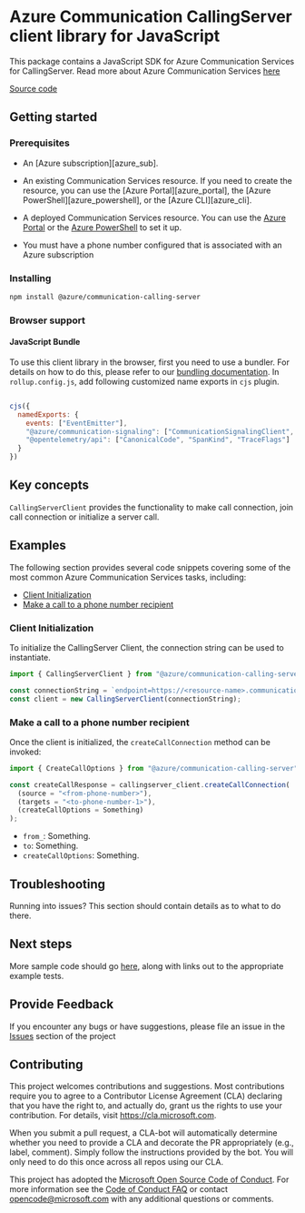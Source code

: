 # Azure Communication CallingServer client library for JavaScript

This package contains a JavaScript SDK for Azure Communication Services for CallingServer.
Read more about Azure Communication Services [here](https://docs.microsoft.com/azure/communication-services/overview)

[Source code](https://github.com/Azure/azure-sdk-for-js/tree/main/sdk/communication/communication-calling-server)

## Getting started

### Prerequisites

- An [Azure subscription][azure_sub].
- An existing Communication Services resource. If you need to create the resource, you can use the [Azure Portal][azure_portal], the [Azure PowerShell][azure_powershell], or the [Azure CLI][azure_cli].

- A deployed Communication Services resource. You can use the [Azure Portal](https://docs.microsoft.com/azure/communication-services/quickstarts/create-communication-resource?tabs=windows&pivots=platform-azp) or the [Azure PowerShell](https://docs.microsoft.com/powershell/module/az.communication/new-azcommunicationservice) to set it up.
- You must have a phone number configured that is associated with an Azure subscription

### Installing

```bash
npm install @azure/communication-calling-server
```

### Browser support

#### JavaScript Bundle

To use this client library in the browser, first you need to use a bundler. For details on how to do this, please refer to our [bundling documentation](https://aka.ms/AzureSDKBundling).
In `rollup.config.js`, add following customized name exports in `cjs` plugin.

```JavaScript

cjs({
  namedExports: {
    events: ["EventEmitter"],
    "@azure/communication-signaling": ["CommunicationSignalingClient", "SignalingClient"],
    "@opentelemetry/api": ["CanonicalCode", "SpanKind", "TraceFlags"]
  }
})

```

## Key concepts

`CallingServerClient` provides the functionality to make call connection, join call connection or initialize a server call.

## Examples

The following section provides several code snippets covering some of the most common Azure Communication Services tasks, including:

- [Client Initialization](#client-initialization)
- [Make a call to a phone number recipient](#make-a-call-to-a-phone-number-recipient)

### Client Initialization

To initialize the CallingServer Client, the connection string can be used to instantiate.

```typescript
import { CallingServerClient } from "@azure/communication-calling-server";

const connectionString = `endpoint=https://<resource-name>.communication.azure.com/;accessKey=<Base64-Encoded-Key>`;
const client = new CallingServerClient(connectionString);
```

### Make a call to a phone number recipient

Once the client is initialized, the `createCallConnection` method can be invoked:

```typescript
import { CreateCallOptions } from "@azure/communication-calling-server";

const createCallResponse = callingserver_client.createCallConnection(
  (source = "<from-phone-number>"),
  (targets = "<to-phone-number-1>"),
  (createCallOptions = Something)
);
```

- `from_`: Something.
- `to`: Something.
- `createCallOptions`: Something.

## Troubleshooting

Running into issues? This section should contain details as to what to do there.

## Next steps

More sample code should go [here](https://github.com/Azure/azure-sdk-for-js), along with links out to the appropriate example tests.

## Provide Feedback

If you encounter any bugs or have suggestions, please file an issue in the [Issues](https://github.com/Azure/azure-sdk-for-js/issues) section of the project

## Contributing

This project welcomes contributions and suggestions. Most contributions require you to agree to a
Contributor License Agreement (CLA) declaring that you have the right to, and actually do, grant us the rights to use your contribution. For details, visit https://cla.microsoft.com.

When you submit a pull request, a CLA-bot will automatically determine whether you need to provide a CLA and decorate the
PR appropriately (e.g., label, comment). Simply follow the instructions provided by the bot. You will only need to do this once across all repos using our CLA.

This project has adopted the [Microsoft Open Source Code of Conduct](https://opensource.microsoft.com/codeofconduct/).
For more information see the [Code of Conduct FAQ](https://opensource.microsoft.com/codeofconduct/faq/) or contact [opencode@microsoft.com](mailto:opencode@microsoft.com) with any additional questions or comments.

<!-- LINKS -->
